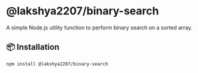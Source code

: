 # @lakshya2207/binary-search

A simple Node.js utility function to perform binary search on a sorted array.

## 📦 Installation

```bash
npm install @lakshya2207/binary-search
